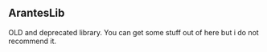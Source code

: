 ## ArantesLib

OLD and deprecated library. You can get some stuff out of here but i do not recommend it.
